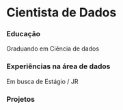 # Cientista de Dados

### Educação
Graduando em Ciência de dados

### Experiências na área de dados
Em busca de Estágio / JR

### Projetos


